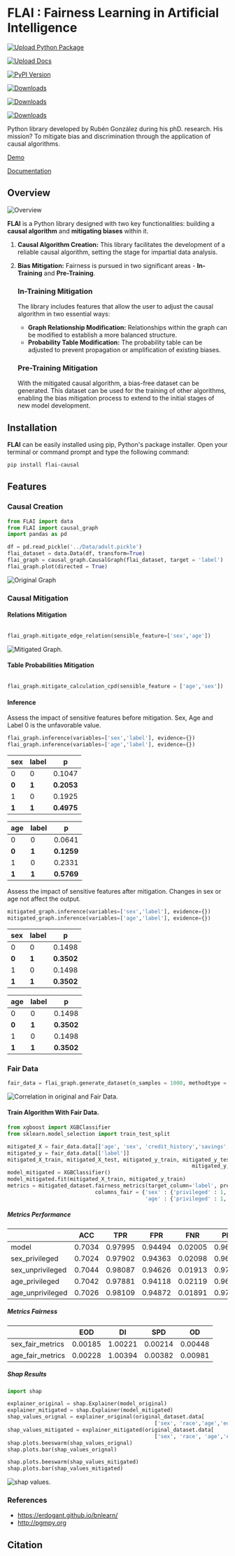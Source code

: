 

# FLAI : Fairness Learning in Artificial Intelligence

[![Upload Python Package](https://github.com/rugonzs/FLAI/actions/workflows/python-publish.yml/badge.svg)](https://github.com/rugonzs/FLAI/actions/workflows/python-publish.yml)

[![Upload Docs](https://github.com/rugonzs/FLAI/actions/workflows/docs.yml/badge.svg)](https://github.com/rugonzs/FLAI/actions/workflows/docs.yml)

[![PyPI Version](https://img.shields.io/pypi/v/flai-causal)](https://pypi.org/project/flai-causal/)

[![Downloads](https://static.pepy.tech/badge/flai-causal)](https://pepy.tech/project/flai-causal)

[![Downloads](https://static.pepy.tech/badge/flai-causal/month)](https://pepy.tech/project/flai-causal)

[![Downloads](https://static.pepy.tech/badge/flai-causal/week)](https://pepy.tech/project/flai-causal)

Python library developed by Rubén González during his phD. research. His mission? To mitigate bias and discrimination through the application of causal algorithms.

[Demo](https://www.rubengonzalez.ai/demo)

[Documentation](https://rugonzs.github.io/FLAI/)

## Overview

![Overview](https://github.com/rugonzs/FLAI/blob/main/Documents/fair_algorithm.svg)

**FLAI** is a Python library designed with two key functionalities: building a **causal algorithm** and **mitigating biases** within it.

1. **Causal Algorithm Creation:** This library facilitates the development of a reliable causal algorithm, setting the stage for impartial data analysis.

2. **Bias Mitigation:** Fairness is pursued in two significant areas - **In-Training** and **Pre-Training**.

    ### In-Training Mitigation

    The library includes features that allow the user to adjust the causal algorithm in two essential ways:

    - **Graph Relationship Modification:** Relationships within the graph can be modified to establish a more balanced structure.
    - **Probability Table Modification:** The probability table can be adjusted to prevent propagation or amplification of existing biases.

    ### Pre-Training Mitigation

    With the mitigated causal algorithm, a bias-free dataset can be generated. This dataset can be used for the training of other algorithms, enabling the bias mitigation process to extend to the initial stages of new model development.


## Installation

**FLAI** can be easily installed using pip, Python's package installer. Open your terminal or command prompt and type the following command:

```bash
pip install flai-causal
```

## Features

### Causal Creation

```python
from FLAI import data
from FLAI import causal_graph
import pandas as pd

df = pd.read_pickle('../Data/adult.pickle')
flai_dataset = data.Data(df, transform=True)
flai_graph = causal_graph.CausalGraph(flai_dataset, target = 'label')
flai_graph.plot(directed = True)
```
![Original Graph](https://github.com/rugonzs/FLAI/blob/main/Documents/original_graph.svg)


### Causal Mitigation

#### Relations Mitigation

```python

flai_graph.mitigate_edge_relation(sensible_feature=['sex','age'])
```
![Mitigated Graph.](https://github.com/rugonzs/FLAI/blob/main/Documents/mitigated_graph.svg)

#### Table Probabilities Mitigation

```python

flai_graph.mitigate_calculation_cpd(sensible_feature = ['age','sex'])

```

#### Inference

Assess the impact of sensitive features before mitigation. Sex, Age and Label 0 is the unfavorable value.

```python
flai_graph.inference(variables=['sex','label'], evidence={})
flai_graph.inference(variables=['age','label'], evidence={})

```

|   sex | label |   p    |
|-------|-------|--------|
|   0   |   0   | 0.1047 |
|   **0**   |   **1**   | **0.2053** |
|   1   |   0   | 0.1925 |
|   **1**   |   **1**   | **0.4975** |

| age | label |   p    |
|-----|-------|--------|
|  0  |   0   | 0.0641 |
|  **0**  |   **1**   | **0.1259** |
|  1  |   0   | 0.2331 |
|  **1**  |   **1**   | **0.5769** |

Assess the impact of sensitive features after mitigation. Changes in sex or age not affect the output.

```python
mitigated_graph.inference(variables=['sex','label'], evidence={})
mitigated_graph.inference(variables=['age','label'], evidence={})

```

| sex | label |   p    |
|-----|-------|--------|
|  0  |   0   | 0.1498 |
|  **0** |   **1**   | **0.3502** |
|  1  |   0   | 0.1498 |
|  **1** |   **1**   | **0.3502** |


| age | label |   p    |
|-----|-------|--------|
|  0  |   0   | 0.1498 |
|  **0**  |   **1**   | **0.3502** |
|  1  |   0   | 0.1498 |
|  **1**  |   **1**   | **0.3502** |


### Fair Data

```python
fair_data = flai_graph.generate_dataset(n_samples = 1000, methodtype = 'bayes')
```
![Correlation in original and Fair Data.](https://github.com/rugonzs/FLAI/blob/main/Documents/corr.svg)

#### Train Algorithm With Fair Data.

```python
from xgboost import XGBClassifier
from sklearn.model_selection import train_test_split

mitigated_X = fair_data.data[['age', 'sex', 'credit_history','savings','employment' ]]
mitigated_y = fair_data.data[['label']]
mitigated_X_train, mitigated_X_test, mitigated_y_train, mitigated_y_test = train_test_split(mitigated_X,
                                                           mitigated_y, test_size=0.7, random_state=54)
model_mitigated = XGBClassifier()
model_mitigated.fit(mitigated_X_train, mitigated_y_train)
metrics = mitigated_dataset.fairness_metrics(target_column='label', predicted_column = 'Predicted',
                            columns_fair = {'sex' : {'privileged' : 1, 'unprivileged' : 0},
                                            'age' : {'privileged' : 1, 'unprivileged' : 0}})
```

##### Metrics Performance

|                 |   ACC  |   TPR   |   FPR   |   FNR   |   PPP   |
|-----------------|--------|---------|---------|---------|---------|
| model           | 0.7034 | 0.97995 | 0.94494 | 0.02005 | 0.96948 |
| sex_privileged  | 0.7024 | 0.97902 | 0.94363 | 0.02098 | 0.96841 |
| sex_unprivileged| 0.7044 | 0.98087 | 0.94626 | 0.01913 | 0.97055 |
| age_privileged  | 0.7042 | 0.97881 | 0.94118 | 0.02119 | 0.96758 |
| age_unprivileged| 0.7026 | 0.98109 | 0.94872 | 0.01891 | 0.97139 |

##### Metrics Fairness

|                 |   EOD   |   DI    |   SPD   |   OD    |
|-----------------|---------|---------|---------|---------|
| sex_fair_metrics| 0.00185 | 1.00221 | 0.00214 | 0.00448 |
| age_fair_metrics| 0.00228 | 1.00394 | 0.00382 | 0.00981 |

##### Shap Results
```python
import shap

explainer_original = shap.Explainer(model_original)
explainer_mitigated = shap.Explainer(model_mitigated)
shap_values_orignal = explainer_original(original_dataset.data[
                                               ['sex', 'race','age','education']])
shap_values_mitigated = explainer_mitigated(original_dataset.data[
                                               ['sex', 'race', 'age','education']])
shap.plots.beeswarm(shap_values_orignal)
shap.plots.bar(shap_values_orignal)    

shap.plots.beeswarm(shap_values_mitigated)
shap.plots.bar(shap_values_mitigated)

```
![shap values.](https://github.com/rugonzs/FLAI/blob/main/Documents/shap.svg)


### References
* https://erdogant.github.io/bnlearn/
* http://pgmpy.org
## Citation
